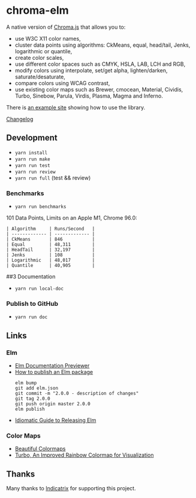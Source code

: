 # chroma-elm
A native version of [Chroma.js](https://gka.github.io/chroma.js) that allows you to:
 * use W3C X11 color names,
 * cluster data points using algorithms: CkMeans, equal, head/tail, Jenks, logarithmic or quantile,   
 * create color scales, 
 * use different color spaces such as CMYK, HSLA, LAB, LCH and RGB, 
 * modify colors using interpolate, set/get alpha, lighten/darken, saturate/desaturate,
 * compare colors using WCAG contrast, 
 * use existing color maps such as Brewer, cmocean, Material, Cividis, Turbo, Sinebow, Parula, Virdis, Plasma, Magma and Inferno.

There is [an example site](https://newmana.github.io/chroma-elm/) showing how to use the library.

[Changelog](https://github.com/newmana/chroma-elm/blob/master/CHANGELOG.md)

## Development
- `yarn install`
- `yarn run make`
- `yarn run test`
- `yarn run review`
- `yarn run full` (test && review)

### Benchmarks
- `yarn run benchmarks`

101 Data Points, Limits on an Apple M1, Chrome 96.0:

```text
| Algorithm     | Runs/Second   |
| ------------- | ------------- |
| CkMeans       | 846           |
| Equal         | 48,311        |
| HeadTail      | 32,197        |
| Jenks         | 108           |
| Logarithmic   | 48,017        |
| Quantile      | 40,905        |
```

##3 Documentation
- `yarn run local-doc`

### Publish to GitHub
- `yarn run doc`

## Links
                
### Elm
- [Elm Documentation Previewer](https://elm-doc-preview.netlify.com/)
- [How to publish an Elm package](https://medium.com/@Max_Goldstein/how-to-publish-an-elm-package-3053b771e545)
  ```shell
  elm bump
  git add elm.json
  git commit -m "2.0.0 - description of changes"
  git tag 2.0.0
  git push origin master 2.0.0
  elm publish
  ```
- [Idiomatic Guide to Releasing Elm](https://github.com/dillonkearns/idiomatic-elm-package-guide)

### Color Maps
- [Beautiful Colormaps](https://matplotlib.org/cmocean/)
- [Turbo, An Improved Rainbow Colormap for Visualization](https://ai.googleblog.com/2019/08/turbo-improved-rainbow-colormap-for.html)

## Thanks

Many thanks to [Indicatrix](https://indicatrix.io) for supporting this project.